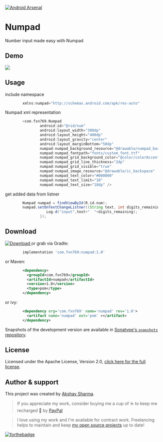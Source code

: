 [![Android Arsenal](https://img.shields.io/badge/Android%20Arsenal-Numpad-blue.svg?style=flat-square)](https://android-arsenal.com/details/1/6600)

Numpad
======
Number input made easy with Numpad



Demo
----
![](media/media.gif)

Usage
-----
include namespace
```groovy
        xmlns:numpad="http://schemas.android.com/apk/res-auto"
```
Numpad xml representation
```groovy
        <com.fxn769.Numpad
                android:id="@+id/num"
                android:layout_width="300dp"
                android:layout_height="400dp"
                android:layout_gravity="center"
                android:layout_marginBottom="50dp"
                numpad:numpad_background_resource="@drawable/numpad_background"
                numpad:numpad_fontpath="fonts/custom_font.ttf"
                numpad:numpad_grid_background_color="@color/colorAccent"
                numpad:numpad_grid_line_thickness="2dp"
                numpad:numpad_grid_visible="true"
                numpad:numpad_image_resource="@drawable/ic_backspace"
                numpad:numpad_text_color="#000000"
                numpad:numpad_text_limit="10"
                numpad:numpad_text_size="18dp" />
```

get added data from listner
```groovy
        Numpad numpad = findViewById(R.id.num);
        numpad.setOnTextChangeListner((String text, int digits_remaining) -> {
                   Log.d("input",text+"  "+digits_remaining);
                });
```

Download
--------

 [ ![Download](https://api.bintray.com/packages/fxn769/android_projects/Numpad/images/download.svg) ](https://bintray.com/fxn769/android_projects/Numpad/_latestVersion)  or grab via Gradle:
```groovy
        implementation 'com.fxn769:numpad:1.0'
```
or Maven:
```xml
        <dependency>
          <groupId>com.fxn769</groupId>
          <artifactId>numpad</artifactId>
          <version>1.0</version>
          <type>pom</type>
        </dependency>
```
or ivy:
```xml
        <dependency org='com.fxn769' name='numpad' rev='1.0'>
          <artifact name='numpad' ext='pom' ></artifact>
        </dependency>
```
Snapshots of the development version are available in [Sonatype's `snapshots` repository][snap].



## License
Licensed under the Apache License, Version 2.0, [click here for the full license](/LICENSE).

## Author & support
This project was created by [Akshay Sharma](https://akshay2211.github.io/).

> If you appreciate my work, consider buying me a cup of :coffee: to keep me recharged :metal: by [PayPal](https://www.paypal.me/akshay2211)

> I love using my work and I'm available for contract work. Freelancing helps to maintain and keep [my open source projects](https://github.com/akshay2211/) up to date!

[![forthebadge](http://forthebadge.com/images/badges/built-for-android.svg)](http://forthebadge.com)


 [snap]: https://oss.sonatype.org/content/repositories/snapshots/

